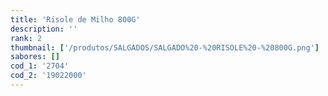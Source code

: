 ```yaml
---
title: 'Risole de Milho 800G'
description: ''
rank: 2
thumbnail: ['/produtos/SALGADOS/SALGADO%20-%20RISOLE%20-%20800G.png']
sabores: []
cod_1: '2704'
cod_2: '19022000'
---
```

